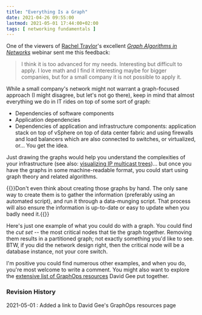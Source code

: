 ```yaml
---
title: "Everything Is a Graph"
date: 2021-04-26 09:55:00
lastmod: 2021-05-01 17:44:00+02:00
tags: [ networking fundamentals ]
---
```

One of the viewers of [Rachel Traylor](https://www.ipspace.net/Author:Rachel_Traylor)'s excellent *‌[Graph Algorithms in Networks](https://www.ipspace.net/Graph_Algorithms_in_Networks)* webinar sent me this feedback:

> I think it is too advanced for my needs. Interesting but difficult to apply. I love math and I find it interesting maybe for bigger companies, but for a small company it is not possible to apply it.

While a small company's network might not warrant a graph-focused approach (I might disagree, but let's not go there), keep in mind that almost everything we do in IT rides on top of some sort of graph:
<!--more-->
* Dependencies of software components
* Application dependencies
* Dependencies of application and infrastructure components: application stack on top of vSphere on top of data center fabric and using firewalls and load balancers which are also connected to switches, or virtualized, or... You get the idea.

Just drawing the graphs would help you understand the complexities of your infrastructure (see also: [visualizing IP multicast trees](/2017/12/create-ip-multicast-tree-graphs-from/))... but once you have the graphs in some machine-readable format, you could start using graph theory and related algorithms.

{{<note>}}Don't even think about creating those graphs by hand. The only sane way to create them is to gather the information (preferably using an automated script), and run it through a data-munging script. That process will also ensure the information is up-to-date or easy to update when you badly need it.{{</note>}}

Here's just one example of what you could do with a graph. You could find the *cut set* -- the most critical nodes that tie the graph together. Removing them results in a partitioned graph; not exactly something you'd like to see. BTW, if you did the network design right, then the critical node will be a database instance, not your core switch.

I'm positive you could find numerous other examples, and when you do, you're most welcome to write a comment. You might also want to explore the [extensive list of GraphOps resources](https://dave.dev/blog/2021/02/23-02-2021-graphops/) David Gee put together.

### Revision History

2021-05-01
: Added a link to David Gee's GraphOps resources page
